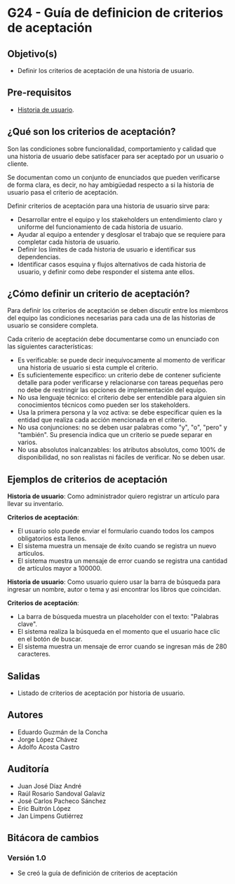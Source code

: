 # G24 - Guía de definicion de criterios de aceptación

## Objetivo(s)

- Definir los criterios de aceptación de una historia de usuario.

## Pre-requisitos

- [Historia de usuario](https://taro-it.github.io/docs/procesos/P13-proceso-generar-alimentar-historias-usuario "Historia de usuario").

## ¿Qué son los criterios de aceptación?

Son las condiciones sobre funcionalidad, comportamiento y calidad que una historia de usuario debe satisfacer para ser aceptado por un usuario o cliente.

Se documentan como un conjunto de enunciados que pueden verificarse de forma clara, es decir, no hay ambigüedad respecto a si la historia de usuario pasa el criterio de aceptación.

Definir criterios de aceptación para una historia de usuario sirve para:
- Desarrollar entre el equipo y los stakeholders un entendimiento claro y uniforme del funcionamiento de cada historia de usuario.
- Ayudar al equipo a entender y desglosar el trabajo que se requiere para completar cada historia de usuario. 
- Definir los límites de cada historia de usuario e identificar sus dependencias.
- Identificar casos esquina y flujos alternativos de cada historia de usuario, y definir como debe responder el sistema ante ellos.

## ¿Cómo definir un criterio de aceptación?

Para definir los criterios de aceptación se deben discutir entre los miembros del equipo las condiciones necesarias para cada una de las historias de usuario se considere completa. 

Cada criterio de aceptación debe documentarse como un enunciado con las siguientes características:

- Es verificable: se puede decir inequívocamente al momento de verificar una historia de usuario si esta cumple el criterio.
- Es suficientemente especifico: un criterio debe de contener suficiente detalle para poder verificarse y relacionarse con tareas pequeñas pero no debe de restringir las opciones de implementación del equipo.
- No usa lenguaje técnico: el criterio debe ser entendible para alguien sin conocimientos técnicos como pueden ser los stakeholders.
- Usa la primera persona y la voz activa: se debe especificar quien es la entidad que realiza cada acción mencionada en el criterio.
- No usa conjunciones: no se deben usar palabras como "y", "o", "pero" y "también". Su presencia indica que un criterio se puede separar en varios. 
- No usa absolutos inalcanzables: los atributos absolutos, como 100% de disponibilidad, no son realistas ni fáciles de verificar. No se deben usar.

## Ejemplos de criterios de aceptación
**Historia de usuario**: Como administrador quiero registrar un artículo para llevar su inventario.

**Criterios de aceptación**:
<ul>
    <li>El usuario solo puede enviar el formulario cuando todos los campos obligatorios esta llenos.</li>
    <li>El sistema muestra un mensaje de éxito cuando se registra un nuevo artículos.</li>
    <li>El sistema muestra un mensaje de error cuando se registra una cantidad de artículos mayor a 100000.</li>
</ul>

**Historia de usuario**: Como usuario quiero usar la barra de búsqueda para ingresar un nombre, autor o tema y asi encontrar los libros que coincidan.

**Criterios de aceptación**:
<ul>
    <li>La barra de búsqueda muestra un placeholder con el texto: "Palabras clave".</li>
    <li>El sistema realiza la búsqueda en el momento que el usuario hace clic en el botón de buscar.</li>
    <li>El sistema muestra un mensaje de error cuando se ingresan más de 280 caracteres.</li>
</ul>

## Salidas

- Listado de criterios de aceptación por historia de usuario.

## Autores

- Eduardo Guzmán de la Concha
- Jorge López Chávez
- Adolfo Acosta Castro

## Auditoría

- Juan José Díaz André
- Raúl Rosario Sandoval Galaviz
- José Carlos Pacheco Sánchez
- Eric Buitrón López
- Jan Limpens Gutiérrez

## Bitácora de cambios

### Versión 1.0

- Se creó la guía de definición de criterios de aceptación
